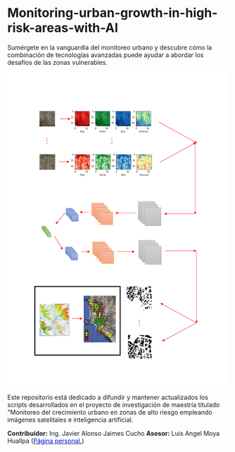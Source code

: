 # Monitoring-urban-growth-in-high-risk-areas-with-AI

Sumérgete en la vanguardia del monitoreo urbano y descubre cómo la combinación de tecnologías avanzadas puede ayudar a abordar los desafíos de las zonas vulnerables.

![Advance](IMG/IMG3.png)

Este repositorio está dedicado a difundir y mantener actualizados los scripts desarrollados en el proyecto de investigación de maestría titulado "Monitoreo del crecimiento urbano en zonas de alto riesgo empleando imágenes satelitales e inteligencia artificial.

**Contribuidor:** Ing. Javier Alonso Jaimes Cucho
**Asesor:** Luis Angel Moya Huallpa ([<span style="color:blue">Página personal.</span>](https://scholar.google.co.jp/citations?user=uJc3iy4AAAAJ&hl=en))



